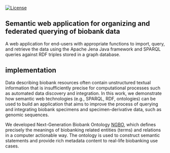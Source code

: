 [![License](https://img.shields.io/badge/License-Apache_2.0-blue.svg)](https://opensource.org/licenses/Apache-2.0)



## Semantic web application for organizing and federated querying of biobank data
A web application for end-users with appropriate functions to import, query, and retrieve the data using the Apache Jena Java framework and SPARQL queries against RDF triples stored in a graph database.
## implementation 



Data describing biobank resources often contain unstructured textual information that is insufficiently precise for computational processes such as automated data discovery and integration. In this work, we demonstrate how semantic web technologies (e.g., SPARQL, RDF, ontologies) can be used to build an application that aims to improve the process of querying and integrating biobank specimens and specimen-derivative data, such as genomic sequences. 

We developed Next-Generation Biobank Ontology [NGBO](https://github.com/Dalalghamdi/NGBO), which defines precisely the meanings of biobanking related entities (terms) and relations in a computer actionable way. The ontology is used to construct semantic statements and provide rich metadata content to real-life biobanking use cases.
